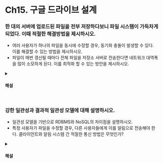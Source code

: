 # Ch15. 구글 드라이브 설계

### 한 대의 서버에 업로드된 파일을 전부 저장하다보니 파일 시스템이 가득차게 되었다. 이때 적절한 해결방법을 제시하시오.

* 여러 사용자가 하나의 파일을 동시에 수정할 경우, 동기화 충돌이 발생할 수 있다. 이를 해결할 수 있는 방법을 제시하시오.
* 파일이 매번 갱신될 때마다 전체 파일을 저장소 서버로 전송한다면 네트워크 대역폭을 많이 소모하게 된다. 이를 최적화 할 수 있는 방안을 제시하시오.

<details>
<summary><h4>해설</h4></summary>

> 한 대의 서버에 업로드된 파일을 전부 저장하다보니 파일 시스템이 가득차게 되었다. 이때 적절한 해결방법을 제시하시오.
* 업로드되는 파일 데이터를 샤딩해 여러 서버에 분할 저장할 수 있다. 예를 들어, 사용자 id 값을 모듈러 사딩해 적절한 서버에 데이터를 저장할 수 있다.
* 혹은 데이터 안정성과 가용성을 보장하기 위해, 지역별 다중화를 지원하는 S3와 같은 클라우드 저장소를 사용할 수 있다.

> 여러 사용자가 하나의 파일을 동시에 수정할 경우, 동기화 충돌이 발생할 수 있다. 이를 해결할 수 있는 방법을 제시하시오.
* 먼저 처리된 사용자 요청을 승낙하고, 나중에 처리된 변경은 충돌이 발생한 것으로 처리하는 방식을 도입할 수 있다.
* 충돌이 발생하면 서버에 저장된 최신 버전과 사용자의 로컬 버전의 데이터가 상이할 것이다. 이때 사용자에게 두 파일을 합치거나 새로운 사본을 생성하는 선택지를 제공할 수 있다.

> 파일이 매번 갱신될 때마다 전체 파일을 저장소 서버로 전송한다면 네트워크 대역폭을 많이 소모하게 된다. 이를 최적화 할 수 있는 방안을 제시하시오.
* 파일이 수정될 경우, 전체 파일이 아닌 수정된 파일 데이터만 네트워크로 전송한다. 이를 위해선 파일을 일정 크기의 블록 단위로 관리해야 한다.
* 또한 블록 단위로 나뉘어진 파일을 각각 압축해 전송되는 데이터의 양을 줄일 수 있다.
</details>


<br>

### 강한 일관성과 결과적 일관성 모델에 대해 설명하시오.

* 일관성 모델을 기반으로 RDBMS와 NoSQL의 차이점을 설명하시오.
* 특정 사용자가 파일을 수정할 경우, 다른 사용자들에게 이를 알림으로 전송해야 한다. 클라이언트와 알림 시스템 간 적절한 통신 방법은 무엇인가?

<details>
<summary><h4>해설</h4></summary>

> 분산 시스템에서의 강한 일관성과 결과적 일관성 모델에 대해 설명하시오.
* 강한 일관성 모델에서는 모든 분산된 컴포넌트들이 항상 동일한 데이터를 유지해아 한다.
* 반면에 결과적 일관성 모델에서는, 각 컴포넌트들이 일시적으로 불일치 상태에 있을 수 있지만 결과적으로는 일관성을 가져야 한다.

> 일관성 모델을 기반으로 RDBMS와 NoSQL의 차이점을 설명하시오.
* RDBMS는 안전한 트랜잭션 수행 환경을 제공하기 위해 ACID 속성을 만족한다. 즉 가용성보다 일관성을 우선시하기 때문에, 트랜잭션 수행 중 오류가 발생하면 전체 트랜잭션이 실패한다.
* 반면에 NoSQL은 일관성을 일부 포기하고 가용성을 보장하며, BASE 속성을 만족한다. RDBMS와 달리, 일시적으로 일관성이 깨지더라도 최종적으로는 일관성을 보장하는 결과적 일관성 모델을 채택하고 있다. 트랜잭션 수행 중 오류가 발생하면 전체 트랜잭션이 실패하지 않으며, 사용자는 일관적이지 않은 데이터에 일시적으로 접근할 수 있다.

> 특정 사용자가 파일을 수정할 경우, 다른 사용자들에게 이를 알림으로 전송해야 한다. 클라이언트와 알림 시스템 간 적절한 통신 방법은 무엇인가?
* 서버에서 클라이언트로 알림을 보내기 위한 방식으로는 롱 폴링과 웹 소켓 방식이 존재한다. 그러나 웹 소켓은 실시간 양방향 통신이 요구되는 상황에 적절하므로, 구글 드라이브에는 적절하지 않다. 왜냐하면 구글 드라이브에는 서버에서 클라이언트 방향의 통신만 필요하며, 알림을 보낼 일이 많지 않기 때문이다.
* 따라서 롱 폴링 방식을 채택할 수 있다. 롱 폴링을 적용할 경우, 클라이언트는 알림 서버에 지속적으로 연결을 생성하고, 이벤트를 통지받으면 연결을 끊는다. 이벤트 처리가 끝나거나 타임아웃이 발생하면 알림 서버에 롱 폴링 연결을 다시 생성해야 한다.
</details>
